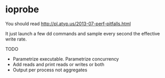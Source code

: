 ioprobe
=======

You should read http://pl.atyp.us/2013-07-perf-pitfalls.html

It just launch a few dd commands and sample every second the effective write rate.

TODO 
- Parametrize executable. Parametrize concurrency
- Add reads and print reads or writes or both
- Output per process not aggregates
